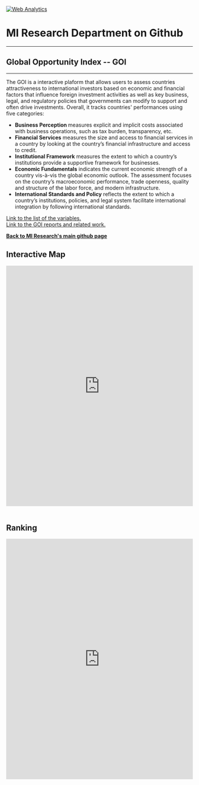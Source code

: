 <br><br>
<head>
 <!-- Default Statcounter code for Global-Opportunity-Index
https://miresearch.github.io/Global-Opportunity-Index/ -->
<script type="text/javascript">
var sc_project=12339751; 
var sc_invisible=1; 
var sc_security="c196880c"; 
var scJsHost = "https://";
document.write("<sc"+"ript type='text/javascript' src='" +
scJsHost+
"statcounter.com/counter/counter.js'></"+"script>");
</script>
<noscript><div class="statcounter"><a title="Web Analytics"
href="https://statcounter.com/" target="_blank"><img
class="statcounter"
src="https://c.statcounter.com/12339751/0/c196880c/0/"
alt="Web Analytics"></a></div></noscript>
<!-- End of Statcounter Code -->
 
<meta name="twitter:title" content="Global Opportunity Index">
<meta name="twitter:image" content="https://claudelopezcom.ipage.com/claudelopez/GOI.jpg">
<meta name="twitter:card" content="summary_large_image">

<meta property="og:title" content="Global Opportunity Index">
<meta property="og:image" content="https://claudelopezcom.ipage.com/claudelopez/GOI.jpg">
<meta property="og:image:url" content="https://claudelopezcom.ipage.com/claudelopez/GOI.jpg">
<meta property="og:image:secure_url" content="https://claudelopezcom.ipage.com/claudelopez/GOI.jpg">
<meta property="og:url" content="https://miresearch.github.io/Global-Opportunity-Index/">

 </head>


<H1><b>MI Research Department on Github </b></H1>  <Hr>
<H2><b>Global Opportunity Index -- GOI</b></H2>  <Hr>

The GOI is a interactive plaform that allows users to assess countries attractiveness to international investors based on economic and financial factors that influence foreign investment activities as well as key business, legal, and regulatory policies that governments can modify to support and often drive investments. Overall, it tracks countries' performances using five categories:
<ul>
 <li> <b>Business Perception </b> measures explicit and implicit costs associated with business operations, such as tax burden, transparency, etc. </li>
 <li> <b>Financial Services</b> measures the size and access to financial services in a country by looking at the country’s financial infrastructure and access to credit. </li>
 <li> <b>Institutional Framework</b> measures the extent to which a country’s institutions provide a supportive framework for businesses.</li>
 <li> <b>Economic Fundamentals</b> indicates the current economic strength of a country vis-à-vis the global economic outlook. The assessment focuses on the country’s macroeconomic performance, trade openness, quality and structure of the labor force, and modern infrastructure. </li>
 <li> <b>International Standards and Policy</b> reflects the extent to which a country’s institutions, policies, and legal system facilitate international integration by following international standards. </li></ul>

<a href="https://miresearch.github.io/Global-Opportunity-Index/Global%20Opportunity%20Index%202020%20_Variables.pdf" target="_blank"> Link to the list of the variables. </a><br>
<a href="https://claudelopez.com/ifm-team-mi/" target="_blank"> Link to the GOI reports and related work. </a>

<a href=" https://miresearch.github.io/About/" target="_blank"> <b>Back to MI Research's main github page</b>  </a>

<H2>Interactive Map</H2> 
  <iframe src="https://public.tableau.com/views/GlobalOpportunityIndex/Dashboard4?:showVizHome=no&:embed=true" width="100%" height="650" frameborder="0"></iframe>
  <br>
<Br>
  
  <H2>Ranking</H2> 
  <iframe src="https://public.tableau.com/views/GlobalOpportunityIndex/Dashboard5?:showVizHome=no&:embed=true" width="100%" height="650" frameborder="0"></iframe>

  
  
<br>
<br>
<Bh>




